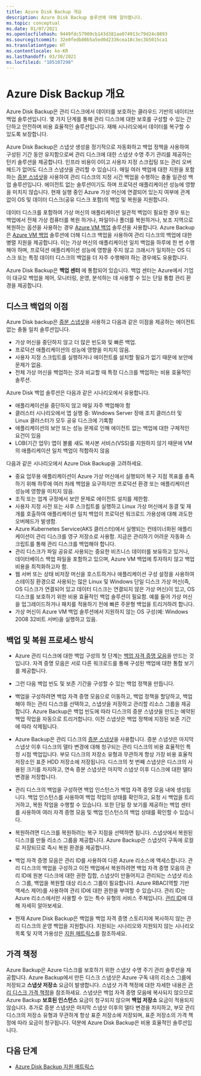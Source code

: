 ```yaml
---
title: Azure Disk Backup 개요
description: Azure Disk Backup 솔루션에 대해 알아봅니다.
ms.topic: conceptual
ms.date: 01/07/2021
ms.openlocfilehash: 9449fdc57909cb143d381ae074913c79d24c8893
ms.sourcegitcommit: 32e0fedb80b5a5ed0d2336cea18c3ec3b5015ca1
ms.translationtype: HT
ms.contentlocale: ko-KR
ms.lasthandoff: 03/30/2021
ms.locfileid: "105107298"
---
```

# <a name="overview-of-azure-disk-backup"></a>Azure Disk Backup 개요

Azure Disk Backup은 관리 디스크에서 데이터를 보호하는 클라우드 기반의 네이티브 백업 솔루션입니다. 몇 가지 단계를 통해 관리 디스크에 대한 보호를 구성할 수 있는 간단하고 안전하며 비용 효율적인 솔루션입니다. 재해 시나리오에서 데이터를 복구할 수 있도록 보장합니다.

Azure Disk Backup은 스냅샷 생성을 정기적으로 자동화하고 백업 정책을 사용하여 구성된 기간 동안 유지함으로써 관리 디스크에 대한 스냅샷 수명 주기 관리를 제공하는 턴키 솔루션을 제공합니다. 인프라 비용이 0이고 사용자 지정 스크립팅 또는 관리 오버헤드가 없어도 디스크 스냅샷을 관리할 수 있습니다. 매일 여러 백업에 대한 지원을 포함하는 [증분 스냅샷](../virtual-machines/disks-incremental-snapshots.md)을 사용하여 관리 디스크의 지정 시간 백업을 수행하는 충돌 일관성 백업 솔루션입니다. 에이전트 없는 솔루션이기도 하며 프로덕션 애플리케이션 성능에 영향을 미치지 않습니다. 현재 실행 중인 Azure 가상 머신에 연결되어 있는지 여부에 관계 없이 OS 및 데이터 디스크(공유 디스크 포함)의 백업 및 복원을 지원합니다.

데이터 디스크를 포함하여 가상 머신의 애플리케이션 일관적 백업이 필요한 경우 또는 백업에서 전체 가상 컴퓨터를 복원 하거나, 파일이나 폴더를 복원하거나, 보조 지역으로 복원하는 옵션을 사용하는 경우 [Azure VM 백업](backup-azure-vms-introduction.md) 솔루션을 사용합니다. Azure Backup은 [Azure VM 백업](./backup-azure-vms-introduction.md) 솔루션에 더해 디스크 백업을 사용하여 관리 디스크의 백업에 대한 병렬 지원을 제공합니다. 이는 가상 머신의 애플리케이션 일치 백업을 하루에 한 번 수행해야 하며, 프로덕션 애플리케이션 성능에 영향을 주지 않고 크래시가 일치하는 OS 디스크 또는 특정 데이터 디스크의 백업을 더 자주 수행해야 하는 경우에도 유용합니다.

Azure Disk Backup은 **백업 센터** 에 통합되어 있습니다. 백업 센터는 Azure에서 기업이 대규모 백업을 제어, 모니터링, 운영, 분석하는 데 사용할 수 있는 단일 통합 관리 환경을 제공합니다.

## <a name="key-benefits-of-disk-backup"></a>디스크 백업의 이점

Azure Disk backup은 [증분 스냅샷](../virtual-machines/disks-incremental-snapshots.md)을 사용하고 다음과 같은 이점을 제공하는 에이전트 없는 충돌 일치 솔루션입니다.

- 가상 머신을 중단하지 않고 더 많은 빈도와 및 빠른 백업.
- 프로덕션 애플리케이션의 성능에 영향을 미치지 않음.
- 사용자 지정 스크립트를 실행하거나 에이전트를 설치할 필요가 없기 때문에 보안에 문제가 없음.
- 전체 가상 머신을 백업하는 것과 비교할 때 특정 디스크를 백업하는 비용 효율적인 솔루션.

Azure Disk 백업 솔루션은 다음과 같은 시나리오에서 유용합니다.

- 애플리케이션을 중단하지 않고 매일 자주 백업해야 함
- 클러스터 시나리오에서 앱 실행 중: Windows Server 장애 조치 클러스터 및 Linux 클러스터가 모두 공유 디스크에 기록함
- 애플리케이션의 보안 또는 성능 문제로 인해 에이전트 없는 백업에 대한 구체적인 요건이 있음
- LOB(기간 업무) 앱이 볼륨 섀도 복사본 서비스(VSS)를 지원하지 않기 때문에 VM의 애플리케이션 일치 백업이 적합하지 않음

다음과 같은 시나리오에서 Azure Disk Backup을 고려하세요.

- 중요 업무용 애플리케이션이 Azure 가상 머신에서 실행되어 복구 지점 목표를 충족하기 위해 하루에 여러 차례 백업을 요구하지만 프로덕션 환경 또는 애플리케이션 성능에 영향을 미치지 않음.
- 조직 또는 업계 규정에서 보안 문제로 에이전트 설치를 제한함.
- 사용자 지정 사전 또는 사후 스크립트를 실행하고 Linux 가상 머신에서 동결 및 재개를 호출하여 애플리케이션 일치 백업이 프로덕션 워크로드 가용성에 대해 과도한 오버헤드가 발생함.
- Azure Kubernetes Service(AKS 클러스터)에서 실행되는 컨테이너화된 애플리케이션이 관리 디스크를 영구 저장소로 사용함. 지금은 관리하기 어려운 자동화 스크립트를 통해 관리 디스크를 백업해야 합니다.
- 관리 디스크가 파일 공유로 사용되는 중요한 비즈니스 데이터를 보유하고 있거나, 데이터베이스 백업 파일을 포함하고 있으며, Azure VM 백업에 투자하지 않고 백업 비용을 최적화하고자 함.
- 웹 서버 또는 상태 비저장 머신을 호스트하거나 애플리케이션 구성 설정을 사용하여 스테이징 환경으로 사용되는 많은 Linux 및 Windows 단일 디스크 가상 머신(즉, OS 디스크가 연결되어 있고 데이터 디스크는 연결되지 않은 가상 머신)이 있고, OS 디스크를 보호하기 위한 비용 효율적인 백업 솔루션이 필요함. 예를 들어 가상 머신을 업그레이드하거나 패치를 적용하기 전에 빠른 주문형 백업을 트리거하려 합니다.
- 가상 머신이 Azure VM 백업 솔루션에서 지원하지 않는 OS 구성(예: Windows 2008 32비트 서버)을 실행하고 있음.

## <a name="how-the-backup-and-restore-process-works"></a>백업 및 복원 프로세스 방식

- Azure 관리 디스크에 대한 백업 구성의 첫 단계는 [백업 자격 증명 모음](backup-vault-overview.md)을 만드는 것입니다. 자격 증명 모음은 서로 다른 워크로드를 통해 구성된 백업에 대한 통합 보기를 제공합니다.

- 그런 다음 백업 빈도 및 보존 기간을 구성할 수 있는 백업 정책을 만듭니다.

- 백업을 구성하려면 백업 자격 증명 모음으로 이동하고, 백업 정책을 할당하고, 백업해야 하는 관리 디스크를 선택하고, 스냅샷을 저장하고 관리할 리소스 그룹을 제공합니다. Azure Backup은 백업 빈도에 따라 디스크의 증분 스냅샷을 만드는 예약된 백업 작업을 자동으로 트리거합니다. 이전 스냅샷은 백업 정책에 지정된 보존 기간에 따라 삭제됩니다.

- Azure Backup은 관리 디스크의 [증분 스냅샷](../virtual-machines/disks-incremental-snapshots.md#restrictions)을 사용합니다. 증분 스냅샷은 마지막 스냅샷 이후 디스크의 델타 변경에 대해 청구되는 관리 디스크의 비용 효율적인 특정 시점 백업입니다. 부모 디스크의 저장소 유형과 무관하게 항상 가장 비용 효율적 저장소인 표준 HDD 저장소에 저장됩니다. 디스크의 첫 번째 스냅샷은 디스크의 사용된 크기를 차지하고, 연속 증분 스냅샷은 마지막 스냅샷 이후 디스크에 대한 델타 변경을 저장합니다.

- 관리 디스크의 백업을 구성하면 백업 인스턴스가 백업 자격 증명 모음 내에 생성됩니다. 백업 인스턴스를 사용하여 백업 작업의 상태를 확인하고, 요청 시 백업을 트리거하고, 복원 작업을 수행할 수 있습니다. 또한 단일 창 보기를 제공하는 백업 센터를 사용하여 여러 자격 증명 모음 및 백업 인스턴스의 백업 상태를 확인할 수 있습니다.

- 복원하려면 디스크를 복원하려는 복구 지점을 선택하면 됩니다. 스냅샷에서 복원된 디스크를 만들 리소스 그룹을 제공합니다. Azure Backup은 스냅샷이 구독에 로컬로 저장되므로 즉시 복원 환경을 제공합니다.

- 백업 자격 증명 모음은 관리 ID를 사용하여 다른 Azure 리소스에 액세스합니다. 관리 디스크의 백업을 구성하고 이전 백업에서 복원하려면 백업 자격 증명 모음의 관리 ID에 원본 디스크에 대한 권한 집합, 스냅샷이 만들어지고 관리되는 스냅샷 리소스 그룹, 백업을 복원할 대상 리소스 그룹이 필요합니다. Azure RBAC(역할 기반 액세스 제어)를 사용하여 관리 ID에 대한 권한을 부여할 수 있습니다. 관리 ID는 Azure 리소스에서만 사용할 수 있는 특수 유형의 서비스 주체입니다. [관리 ID](../active-directory/managed-identities-azure-resources/overview.md)에 대해 자세히 알아보세요.

- 현재 Azure Disk Backup은 백업을 백업 자격 증명 스토리지에 복사하지 않는 관리 디스크의 운영 백업을 지원합니다. 지원되는 시나리오와 지원되지 않는 시나리오 목록 및 지역 가용성은 [지원 매트릭스](disk-backup-support-matrix.md)를 참조하세요.

## <a name="pricing"></a>가격 책정

Azure Backup은 Azure 디스크를 보호하기 위한 스냅샷 수명 주기 관리 솔루션을 제공합니다. Azure Backup에서 만든 디스크 스냅샷은 Azure 구독 내의 리소스 그룹에 저장되고 **스냅샷 저장소** 요금이 발생합니다. 스냅샷 가격 책정에 대한 자세한 내용은 [관리 디스크 가격 책정](https://azure.microsoft.com/pricing/details/managed-disks/)을 참조하세요. 스냅샷은 백업 자격 증명 모음에 복사되지 않으므로 Azure Backup **보호된 인스턴스** 요금이 청구되지 않으며 **백업 저장소** 요금이 적용되지 않습니다. 추가로 증분 스냅샷은 마지막 스냅샷 이후의 델타 변경을 차지하고, 부모 관리 디스크의 저장소 유형과 무관하게 항상 표준 저장소에 저장되며, 표준 저장소의 가격 책정에 따라 요금이 청구됩니다. 덕분에 Azure Disk Backup은 비용 효율적인 솔루션입니다.

## <a name="next-steps"></a>다음 단계

- [Azure Disk Backup 지원 매트릭스](disk-backup-support-matrix.md)
